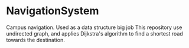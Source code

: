 # NavigationSystem
Campus navigation. Used as a  data structure big job
This repository use undirected graph, and applies Dijkstra's algorithm to find a shortest road towards the destination.

